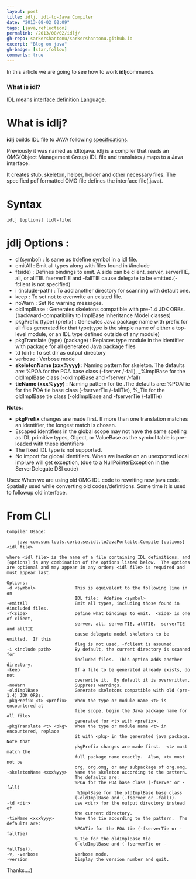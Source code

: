 ```yaml
---
layout: post
title: idlj, idl-to-Java Compiler
date: "2013-08-02 02:09"
tags: [java,reflection]
permalink: /2013/08/02/idlj/
gh-repo: sarkershantonu/sarkershantonu.github.io
excerpt: "Blog on java"
gh-badge: [star,follow]
comments: true
---
```

In this article we are going to see how to work **idlj**commands.

### What is idl?
IDL means [interface definition Language](https://en.wikipedia.org/wiki/Interface_description_language).

# What is idlj?
**idlj** builds IDL file to JAVA following [specifications](https://docs.oracle.com/javase/7/docs/technotes/guides/idl/mapping/jidlMapping.html). 

Previously it was named as idltojava. idlj is a compiler that reads an OMG(Object Management Group) IDL file and translates / maps to a Java interface. 

It creates stub, skeleton, helper, holder and other necessary files. The specified pdf formatted OMG  file defines the interface file(.java).

# Syntax

    idlj [options] [idl-file]
    
# jdlj Options : 
- d (symbol) : Is same as #define symbol in a idl file. 
- emitAll : Emit all types along with files found in #include 
- f(side) : Defines bindings to emit. A side can be client, server, serverTIE, all, or allTIE. fserverTIE and -fallTIE cause delegate to be emitted.(-fclient is not specified)
- i (include-path) : To add another directory for scanning with default one. 
- keep : To set not to overwrite an existed file.
- noWarn : Set No warning messages.
- oldImplBase : Generates skeletons compatible with pre-1.4 JDK ORBs.(backward-compatibility to  ImplBase Inheritance Model classes)
- pkgPrefix (type) (prefix) : Generates Java package name with prefix for all files generated for that type(type is the simple name of either a top-level module, or an IDL type defined outside of any module)
- pkgTranslate (type) (package) : Replaces type module in the identifier with package for all generated Java package files
- td (dir) : To set dir as output directory 
- verbose : Verbose mode
- **skeletonName (xxx%yyy)** : Naming pattern for skeleton. The defaults are: %POA for the POA base class (-fserver /-fall), _%ImplBase for the oldImplBase class (-oldImplBase and -fserver /-fall)
- **tieName (xxx%yyy)** : Naming pattern for tie .The defaults are: %POATie for the POA tie base class (-fserverTie /-fallTie), %_Tie for the oldImplBase tie class (-oldImplBase and -fserverTie /-fallTie)

**Notes**:
- **pkgPrefix** changes are made first. If more than one translation matches an identifier, the longest match is chosen.
- Escaped identifiers in the global scope may not have the same spelling as IDL primitive types, Object, or ValueBase as the symbol table is pre-loaded with these identifiers
- The fixed IDL type is not supported.
- No import for global identifiers. When we invoke on an unexported local impl,we will get exception, (due to a NullPointerException in the ServerDelegate DSI code)

Uses: When we are using old OMG IDL code to rewriting new java code. Spatially used while converting old codes/definitions. Some time it is used to followup old interface. 

# From CLI 

    Compiler Usage:
    
        java com.sun.tools.corba.se.idl.toJavaPortable.Compile [options] <idl file>
    
    where <idl file> is the name of a file containing IDL definitions, and
    [options] is any combination of the options listed below.  The options
    are optional and may appear in any order; <idl file> is required and
    must appear last.
    
    Options:
    -d <symbol>               This is equivalent to the following line in an
                              IDL file:  #define <symbol>
    -emitAll                  Emit all types, including those found in #included files.
    -f<side>                  Define what bindings to emit.  <side> is one of client,
                              server, all, serverTIE, allTIE.  serverTIE and allTIE
                              cause delegate model skeletons to be emitted.  If this
                              flag is not used, -fclient is assumed.
    -i <include path>         By default, the current directory is scanned for
                              included files.  This option adds another directory.
    -keep                     If a file to be generated already exists, do not
                              overwrite it.  By default it is overwritten.
    -noWarn                   Suppress warnings.
    -oldImplBase              Generate skeletons compatible with old (pre-1.4) JDK ORBs.
    -pkgPrefix <t> <prefix>   When the type or module name <t> is encountered at
                              file scope, begin the Java package name for all files
                              generated for <t> with <prefix>.
    -pkgTranslate <t> <pkg>   When the type or module name <t> in encountered, replace
                              it with <pkg> in the generated java package.  Note that
                              pkgPrefix changes are made first.  <t> must match the
                              full package name exactly.  Also, <t> must not be
                              org, org.omg, or any subpackage of org.omg.
    -skeletonName <xxx%yyy>   Name the skeleton according to the pattern.
                              The defaults are:
                              %POA for the POA base class (-fserver or -fall)
                              _%ImplBase for the oldImplBase base class
                              (-oldImplBase and (-fserver or -fall)).
    -td <dir>                 use <dir> for the output directory instead of
                              the current directory.
    -tieName <xxx%yyy>        Name the tie according to the pattern.  The defaults are:
                              %POATie for the POA tie (-fserverTie or -fallTie)
                              %_Tie for the oldImplBase tie
                              (-oldImplBase and (-fserverTie or -fallTie)).
    -v, -verbose              Verbose mode.
    -version                  Display the version number and quit.

Thanks...:)    
